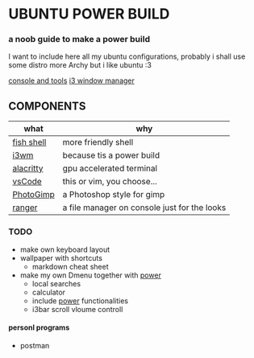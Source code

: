
# UBUNTU POWER BUILD

### a noob guide to make a power build
I want to include here all my ubuntu configurations, probably i shall use some distro more Archy but i like ubuntu :3

[console and tools](/fish)
[i3 window manager](/i3)

## COMPONENTS
|what| why |
| -|-|
| [fish shell][fishGit] | more friendly shell
| [i3wm][i3Git] | because tis a power build
| [alacritty][alacrittyGit] | gpu accelerated terminal
| [vsCode][vscodeGit] | this or vim, you choose...
|[PhotoGimp][photogimpGit]| a Photoshop style for gimp
|[ranger][rangerGit]|a file manager on console just for the looks


### TODO
- make own keyboard layout
- wallpaper with shortcuts
	- markdown cheat sheet
- make my own Dmenu together with [power][powerGit]
  - local searches
  - calculator
  - include [power][powerGit] functionalities
  - i3bar scroll vloume controll


#### personl programs
- postman






[Linked pages]:>

[rangerGit]:https://github.com/ranger/ranger
[photogimpGit]:https://github.com/Diolinux/PhotoGIMP
[fishGit]:https://github.com/fish-shell/fish-shell
[alacrittyGit]:https://github.com/alacritty/alacritty
[i3Git]:https://github.com/i3/i3
[vscodeGit]:https://github.com/microsoft/vscode
[powerGit]:https://github.com/encarbassot/power